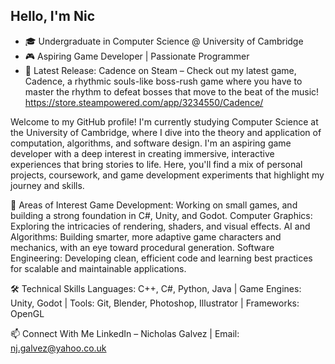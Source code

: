 ## Hello, I'm Nic

- 🎓 Undergraduate in Computer Science @ University of Cambridge
- 🎮 Aspiring Game Developer | Passionate Programmer
- 🚀 Latest Release: Cadence on Steam – Check out my latest game, Cadence, a rhythmic souls-like boss-rush game where you have to master the rhythm to defeat bosses that move to the beat of the music! https://store.steampowered.com/app/3234550/Cadence/

Welcome to my GitHub profile! I'm currently studying Computer Science at the University of Cambridge, where I dive into the theory and application of computation, algorithms, and software design. I'm an aspiring game developer with a deep interest in creating immersive, interactive experiences that bring stories to life. Here, you'll find a mix of personal projects, coursework, and game development experiments that highlight my journey and skills.

🌟 Areas of Interest
Game Development: Working on small games, and building a strong foundation in C#, Unity, and Godot.
Computer Graphics: Exploring the intricacies of rendering, shaders, and visual effects.
AI and Algorithms: Building smarter, more adaptive game characters and mechanics, with an eye toward procedural generation.
Software Engineering: Developing clean, efficient code and learning best practices for scalable and maintainable applications.

🛠️ Technical Skills
Languages: C++, C#, Python, Java |
Game Engines: Unity, Godot |
Tools: Git, Blender, Photoshop, Illustrator |
Frameworks: OpenGL

📫 Connect With Me
LinkedIn – Nicholas Galvez |
Email: nj.galvez@yahoo.co.uk
